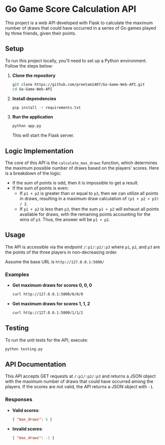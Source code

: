 
# Go Game Score Calculation API

This project is a web API developed with Flask to calculate the maximum number of draws that could have occurred in a series of Go games played by three friends, given their points.

## Setup

To run this project locally, you'll need to set up a Python environment. Follow the steps below:

1. **Clone the repository**
   ```bash
   git clone https://github.com/preetam1407/Go-Game-Web-API.git
   cd Go-Game-Web-API
   ```

2. **Install dependencies**
   ```bash
   pip install -r requirements.txt
   ```

3. **Run the application**
   ```bash
   python app.py
   ```

   This will start the Flask server.


## Logic Implementation
The core of this API is the `calculate_max_draws` function, which determines the maximum possible number of draws based on the players' scores. Here is a breakdown of the logic:

- If the sum of points is odd, then it is impossible to get a result.
- If the sum of points is even:
  - If `p1 + p2` is greater than or equal to `p3`, then we can utilize all points in draws, resulting in a maximum draw calculation of `(p1 + p2 + p3) / 2`.
  - If `p1 + p2` is less than `p3`, then the sum `p1 + p2` will exhaust all points available for draws, with the remaining points accounting for the wins of `p3`. Thus, the answer will be `p1 + p2`.


## Usage

The API is accessible via the endpoint `/:p1/:p2/:p3` where `p1`, `p2`, and `p3` are the points of the three players in non-decreasing order. 

Assume the base URL is `http://127.0.0.1:5000/`
### Examples

- **Get maximum draws for scores 0, 0, 0**
  ```bash
  curl http://127.0.0.1:5000/0/0/0
  ```

- **Get maximum draws for scores 1, 1, 2**
  ```bash
  curl http://127.0.0.1:5000/1/1/2
  ```

## Testing

To run the unit tests for the API, execute:

```bash
python testing.py
```

## API Documentation

This API accepts GET requests at `/:p1/:p2/:p3` and returns a JSON object with the maximum number of draws that could have occurred among the players. If the scores are not valid, the API returns a JSON object with `-1`.

### Responses

- **Valid scores**:
  ```json
  { "max_draws": 6 }
  ```

- **Invalid scores**:
  ```json
  { "max_draws": -1 }
  ```

